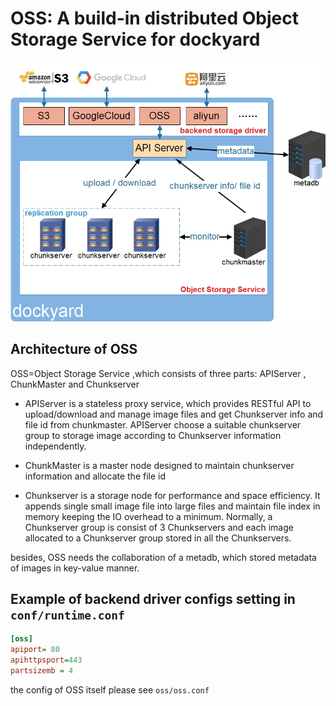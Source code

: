 # OSS: A build-in distributed Object Storage Service for dockyard
![oss-arch](../docs/oss-arch.jpg "Dockyard")

## Architecture of OSS
OSS=Object Storage Service ,which consists of three parts: APIServer , ChunkMaster and Chunkserver

- APIServer is a stateless proxy service, which provides RESTful API to upload/download and manage image files and get Chunkserver info and file id from chunkmaster. APIServer  choose a suitable chunkserver group to storage image according to Chunkserver information independently.

- ChunkMaster  is a  master node designed to maintain chunkserver information and allocate the file id

- Chunkserver is a storage node for performance and space efficiency. It appends single small image file into large files and maintain file index in memory keeping the IO overhead to a minimum. Normally, a Chunkserver group is consist of 3 Chunkservers and each image allocated to a Chunkserver group stored in all the Chunkservers.

besides, OSS needs the collaboration of a metadb, which stored metadata of images in key-value manner.

## Example of backend driver configs setting in `conf/runtime.conf`

```ini
[oss]
apiport= 80
apihttpsport=443
partsizemb = 4
```
the config of OSS itself please see `oss/oss.conf`
